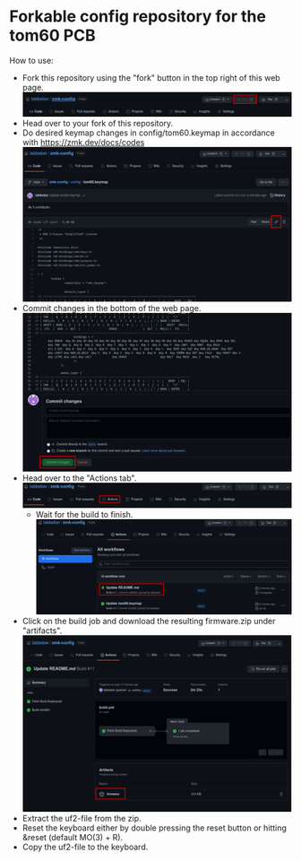 # Forkable config repository for the tom60 PCB
How to use:
* Fork this repository using the "fork" button in the top right of this web page.
![Fork](img/forkrepo.png)
* Head over to your fork of this repository.
* Do desired keymap changes in config/tom60.keymap in accordance with https://zmk.dev/docs/codes  
![Edit the keymap using the edit button here](img/editkeymap.png)
* Commit changes in the bottom of the web page.
![Remember to commit in order to save and trigger a new firmware build](img/Commitchanges.png)
* Head over to the "Actions tab".
![Actions tab is located here](img/actionstab.png)
  * Wait for the build to finish.
  ![Wait for the build job to complete. Feel free to click the build job now as well](img/waitforbuild.png)
* Click on the build job and download the resulting firmware.zip under "artifacts".
![No images from this point on. Good luck soldier](img/firmware.png)
* Extract the uf2-file from the zip.
* Reset the keyboard either by double pressing the reset button or hitting &reset (default MO(3) + R).
* Copy the uf2-file to the keyboard.
